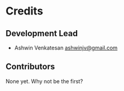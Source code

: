 # Credits

## Development Lead
  - Ashwin Venkatesan <ashwinjv@gmail.com>

## Contributors

None yet. Why not be the first?
